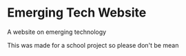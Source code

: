 # Emerging Tech Website

A website on emerging technology

This was made for a school project so please don't be mean
